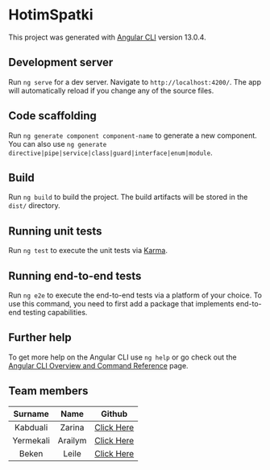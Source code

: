 # HotimSpatki

This project was generated with [Angular CLI](https://github.com/angular/angular-cli) version 13.0.4.

## Development server

Run `ng serve` for a dev server. Navigate to `http://localhost:4200/`. The app will automatically reload if you change any of the source files.

## Code scaffolding

Run `ng generate component component-name` to generate a new component. You can also use `ng generate directive|pipe|service|class|guard|interface|enum|module`.

## Build

Run `ng build` to build the project. The build artifacts will be stored in the `dist/` directory.

## Running unit tests

Run `ng test` to execute the unit tests via [Karma](https://karma-runner.github.io).

## Running end-to-end tests

Run `ng e2e` to execute the end-to-end tests via a platform of your choice. To use this command, you need to first add a package that implements end-to-end testing capabilities.

## Further help

To get more help on the Angular CLI use `ng help` or go check out the [Angular CLI Overview and Command Reference](https://angular.io/cli) page.

## Team members
|  Surname  |  Name   |                   Github                    |
|:---------:|:-------:|:-------------------------------------------:|
| Kabduali  | Zarina  | [Click Here](https://github.com/ZarinaKab)  |
| Yermekali | Arailym | [Click Here](https://github.com/arraxeess) |
|   Beken   |  Leile  | [Click Here](https://github.com/LeilaBeken) |
